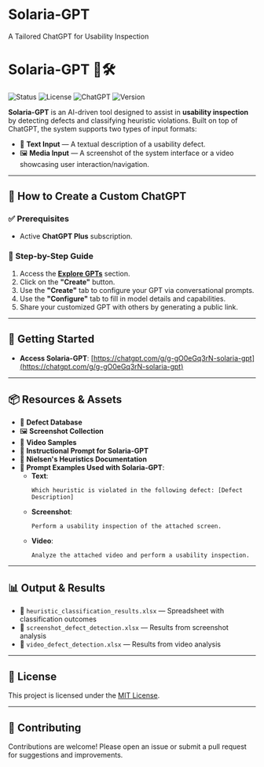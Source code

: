 # Solaria-GPT
A Tailored ChatGPT for Usability Inspection

# Solaria-GPT 🧠🛠️

![Status](https://img.shields.io/badge/status-active-brightgreen)
![License](https://img.shields.io/badge/license-MIT-blue)
![ChatGPT](https://img.shields.io/badge/based_on-ChatGPT-ff69b4)
![Version](https://img.shields.io/badge/version-1.0.0-yellow)

**Solaria-GPT** is an AI-driven tool designed to assist in **usability inspection** by detecting defects and classifying heuristic violations. Built on top of ChatGPT, the system supports two types of input formats:

- 📝 **Text Input** — A textual description of a usability defect.
- 🖼️ **Media Input** — A screenshot of the system interface or a video showcasing user interaction/navigation.

---

## 🔧 How to Create a Custom ChatGPT

### ✅ Prerequisites

- Active **ChatGPT Plus** subscription.

### 🧭 Step-by-Step Guide

1. Access the **[Explore GPTs](https://chat.openai.com/gpts)** section.
2. Click on the **"Create"** button.
3. Use the **"Create"** tab to configure your GPT via conversational prompts.
4. Use the **"Configure"** tab to fill in model details and capabilities.
5. Share your customized GPT with others by generating a public link.

---

## 🚀 Getting Started

- **Access Solaria-GPT**: [https://chatgpt.com/g/g-gO0eGq3rN-solaria-gpt](https://chatgpt.com/g/g-gO0eGq3rN-solaria-gpt)

---

## 📦 Resources & Assets

- 📁 **Defect Database**
- 🖼️ **Screenshot Collection**
- 🎥 **Video Samples**
- 📜 **Instructional Prompt for Solaria-GPT**
- 📘 **Nielsen's Heuristics Documentation**
- 📑 **Prompt Examples Used with Solaria-GPT**:
  - **Text**:  
    ```
    Which heuristic is violated in the following defect: [Defect Description]
    ```
  - **Screenshot**:  
    ```
    Perform a usability inspection of the attached screen.
    ```
  - **Video**:  
    ```
    Analyze the attached video and perform a usability inspection.
    ```

---

## 📊 Output & Results

- 📂 `heuristic_classification_results.xlsx` — Spreadsheet with classification outcomes
- 📂 `screenshot_defect_detection.xlsx` — Results from screenshot analysis
- 📂 `video_defect_detection.xlsx` — Results from video analysis

---

## 📄 License

This project is licensed under the [MIT License](LICENSE).

---

## 🤝 Contributing

Contributions are welcome! Please open an issue or submit a pull request for suggestions and improvements.


